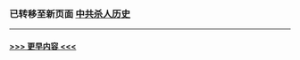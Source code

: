 
### 已转移至新页面 [中共杀人历史](N中共杀人历史.md?t=03130605) 


----
#### [ >>> 更早内容 <<< ](../indexes/prog1695-earlier.md)
